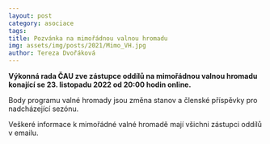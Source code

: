 ```yaml
---
layout: post
category: asociace
tags: 
title: Pozvánka na mimořádnou valnou hromadu
img: assets/img/posts/2021/Mimo_VH.jpg
author: Tereza Dvořáková
---
```

**Výkonná rada ČAU zve zástupce oddílů na mimořádnou valnou hromadu konající se 23. listopadu 2022 od 20:00 hodin online.**

Body programu valné hromady jsou změna stanov a členské příspěvky pro nadcházející sezónu. 

Veškeré informace k mimořádné valné hromadě mají všichni zástupci oddílů v emailu. 
